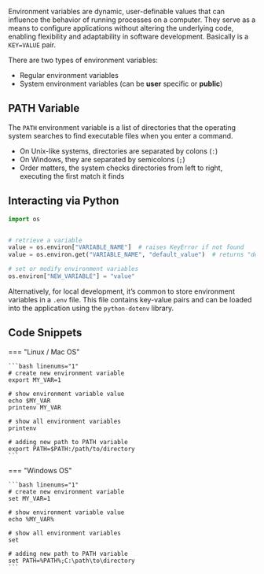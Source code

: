 Environment variables are dynamic, user-definable values that can influence the behavior of running processes on a computer. They serve as a means to configure applications without altering the underlying code, enabling flexibility and adaptability in software development. Basically is a `KEY=VALUE` pair.

There are two types of environment variables:

- Regular environment variables
- System environment variables (can be __user__ specific or __public__)

## PATH Variable

The `PATH` environment variable is a list of directories that the operating system searches to find executable files when you enter a command.

- On Unix-like systems, directories are separated by colons (`:`)
- On Windows, they are separated by semicolons (`;`)
- Order matters, the system checks directories from left to right, executing the first match it finds

## Interacting via Python

```py linenums="1"
import os


# retrieve a variable
value = os.environ["VARIABLE_NAME"]  # raises KeyError if not found
value = os.environ.get("VARIABLE_NAME", "default_value")  # returns "default_value" if not found

# set or modify environment variables
os.environ["NEW_VARIABLE"] = "value"
```

Alternatively, for local development, it’s common to store environment variables in a `.env` file. This file contains key-value pairs and can be loaded into the application using the `python-dotenv` library.

## Code Snippets

=== "Linux / Mac OS"

    ```bash linenums="1"
    # create new environment variable
    export MY_VAR=1

    # show environment variable value
    echo $MY_VAR
    printenv MY_VAR

    # show all environment variables
    printenv

    # adding new path to PATH variable
    export PATH=$PATH:/path/to/directory
    ```

=== "Windows OS"

    ```bash linenums="1"
    # create new environment variable
    set MY_VAR=1

    # show environment variable value
    echo %MY_VAR%

    # show all environment variables
    set

    # adding new path to PATH variable
    set PATH=%PATH%;C:\path\to\directory
    ```
